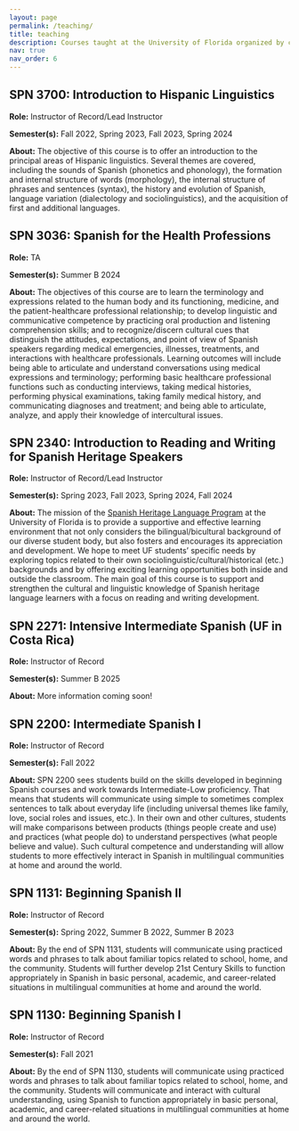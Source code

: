 ```yaml
---
layout: page
permalink: /teaching/
title: teaching
description: Courses taught at the University of Florida organized by course level.
nav: true
nav_order: 6
---
```


## SPN 3700: Introduction to Hispanic Linguistics
**Role:** Instructor of Record/Lead Instructor

**Semester(s):** Fall 2022, Spring 2023, Fall 2023, Spring 2024

**About:** The objective of this course is to offer an introduction to the principal areas of Hispanic linguistics. Several themes are covered, including the sounds of Spanish (phonetics and phonology), the formation and internal structure of words (morphology), the internal structure of phrases and sentences (syntax), the history and evolution of Spanish, language variation (dialectology and sociolinguistics), and the acquisition of first and additional languages.

## SPN 3036: Spanish for the Health Professions
**Role:** TA

**Semester(s):** Summer B 2024

**About:** The objectives of this course are to learn the terminology and expressions related to the human body and its functioning, medicine, and the patient-healthcare professional relationship; to develop linguistic and communicative competence by practicing oral production and listening comprehension skills; and to recognize/discern cultural cues that distinguish the attitudes, expectations, and point of view of Spanish speakers regarding medical emergencies, illnesses, treatments, and interactions with healthcare professionals.
Learning outcomes will include being able to articulate and understand conversations using medical expressions and terminology; performing basic healthcare professional functions such as conducting interviews, taking medical histories, performing physical examinations, taking family medical history, and communicating diagnoses and treatment; and being able to articulate, analyze, and apply their knowledge of intercultural issues.

## SPN 2340: Introduction to Reading and Writing for Spanish Heritage Speakers
**Role:** Instructor of Record/Lead Instructor

**Semester(s):** Spring 2023, Fall 2023, Spring 2024, Fall 2024

**About:** The mission of the [Spanish Heritage Language Program](https://spanishandportuguese.ufl.edu/undergraduate-programs/informacion-para-los-estudiantes-bilingues/) at the University of Florida is to provide a supportive and effective learning environment that not only considers the bilingual/bicultural background of our diverse student body, but also fosters and encourages its appreciation and development. We hope to meet UF students’ specific needs by exploring topics related to their own sociolinguistic/cultural/historical (etc.) backgrounds and by offering exciting learning opportunities both inside and outside the classroom. The main goal of this course is to support and strengthen the cultural and linguistic knowledge of Spanish heritage language learners with a focus on reading and writing development.

## SPN 2271: Intensive Intermediate Spanish (UF in Costa Rica)
**Role:** Instructor of Record

**Semester(s):** Summer B 2025

**About:** More information coming soon!

## SPN 2200: Intermediate Spanish I
**Role:** Instructor of Record

**Semester(s):** Fall 2022

**About:** SPN 2200 sees students build on the skills developed in beginning Spanish courses and work towards Intermediate-Low proficiency. That means that students will communicate using simple to sometimes complex sentences to talk about everyday life (including universal themes like family, love, social roles and issues, etc.). In their own and other cultures, students will make comparisons between products (things people create and use) and practices (what people do) to understand perspectives (what people believe and value). Such cultural competence and understanding will allow students to more effectively interact in Spanish in multilingual communities at home and around the world.

## SPN 1131: Beginning Spanish II
**Role:** Instructor of Record

**Semester(s):** Spring 2022, Summer B 2022, Summer B 2023

**About:** By the end of SPN 1131, students will communicate using practiced words and phrases to talk about familiar topics related to
school, home, and the community. Students will further develop 21st Century Skills to function appropriately in Spanish in basic personal, academic, and career-related situations in multilingual communities at home and around the world.

## SPN 1130: Beginning Spanish I
**Role:** Instructor of Record

**Semester(s):** Fall 2021

**About:** By the end of SPN 1130, students will communicate using practiced words and phrases to talk about familiar topics related to
school, home, and the community. Students will communicate and interact with cultural understanding, using Spanish to function appropriately in basic personal, academic, and career-related situations in multilingual communities at home and around the world.
